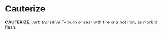 # Cauterize

**CAUTERIZE**, _verb transitive_ To burn or sear with fire or a hot iron, as morbid flesh.